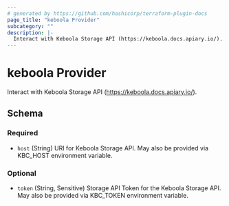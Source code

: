 ```yaml
---
# generated by https://github.com/hashicorp/terraform-plugin-docs
page_title: "keboola Provider"
subcategory: ""
description: |-
  Interact with Keboola Storage API (https://keboola.docs.apiary.io/).
---
```


# keboola Provider

Interact with Keboola Storage API (https://keboola.docs.apiary.io/).



<!-- schema generated by tfplugindocs -->
## Schema

### Required

- `host` (String) URI for Keboola Storage API. May also be provided via KBC_HOST environment variable.

### Optional

- `token` (String, Sensitive) Storage API Token for the Keboola Storage API. May also be provided via KBC_TOKEN environment variable.
